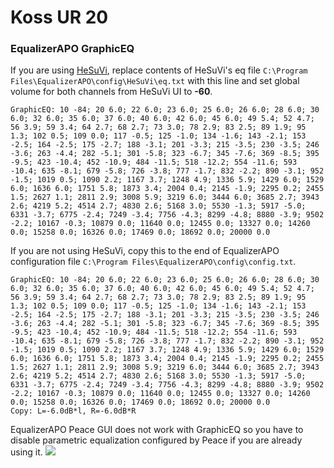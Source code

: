 # Koss UR 20
### EqualizerAPO GraphicEQ
If you are using [HeSuVi](https://sourceforge.net/projects/hesuvi/), replace contents of HeSuVi's eq file `C:\Program Files\EqualizerAPO\config\HeSuVi\eq.txt` with this line and set global volume for both channels from HeSuVi UI to **-60**.
```
GraphicEQ: 10 -84; 20 6.0; 22 6.0; 23 6.0; 25 6.0; 26 6.0; 28 6.0; 30 6.0; 32 6.0; 35 6.0; 37 6.0; 40 6.0; 42 6.0; 45 6.0; 49 5.4; 52 4.7; 56 3.9; 59 3.4; 64 2.7; 68 2.7; 73 3.0; 78 2.9; 83 2.5; 89 1.9; 95 1.3; 102 0.5; 109 0.0; 117 -0.5; 125 -1.0; 134 -1.6; 143 -2.1; 153 -2.5; 164 -2.5; 175 -2.7; 188 -3.1; 201 -3.3; 215 -3.5; 230 -3.5; 246 -3.6; 263 -4.4; 282 -5.1; 301 -5.8; 323 -6.7; 345 -7.6; 369 -8.5; 395 -9.5; 423 -10.4; 452 -10.9; 484 -11.5; 518 -12.2; 554 -11.6; 593 -10.4; 635 -8.1; 679 -5.8; 726 -3.8; 777 -1.7; 832 -2.2; 890 -3.1; 952 -1.5; 1019 0.5; 1090 2.2; 1167 3.7; 1248 4.9; 1336 5.9; 1429 6.0; 1529 6.0; 1636 6.0; 1751 5.8; 1873 3.4; 2004 0.4; 2145 -1.9; 2295 0.2; 2455 1.5; 2627 1.1; 2811 2.9; 3008 5.9; 3219 6.0; 3444 6.0; 3685 2.7; 3943 2.6; 4219 5.2; 4514 2.7; 4830 2.6; 5168 3.0; 5530 -1.3; 5917 -5.0; 6331 -3.7; 6775 -2.4; 7249 -3.4; 7756 -4.3; 8299 -4.8; 8880 -3.9; 9502 -2.2; 10167 -0.3; 10879 0.0; 11640 0.0; 12455 0.0; 13327 0.0; 14260 0.0; 15258 0.0; 16326 0.0; 17469 0.0; 18692 0.0; 20000 0.0
```
If you are not using HeSuVi, copy this to the end of EqualizerAPO configuration file `C:\Program Files\EqualizerAPO\config\config.txt`.
```
GraphicEQ: 10 -84; 20 6.0; 22 6.0; 23 6.0; 25 6.0; 26 6.0; 28 6.0; 30 6.0; 32 6.0; 35 6.0; 37 6.0; 40 6.0; 42 6.0; 45 6.0; 49 5.4; 52 4.7; 56 3.9; 59 3.4; 64 2.7; 68 2.7; 73 3.0; 78 2.9; 83 2.5; 89 1.9; 95 1.3; 102 0.5; 109 0.0; 117 -0.5; 125 -1.0; 134 -1.6; 143 -2.1; 153 -2.5; 164 -2.5; 175 -2.7; 188 -3.1; 201 -3.3; 215 -3.5; 230 -3.5; 246 -3.6; 263 -4.4; 282 -5.1; 301 -5.8; 323 -6.7; 345 -7.6; 369 -8.5; 395 -9.5; 423 -10.4; 452 -10.9; 484 -11.5; 518 -12.2; 554 -11.6; 593 -10.4; 635 -8.1; 679 -5.8; 726 -3.8; 777 -1.7; 832 -2.2; 890 -3.1; 952 -1.5; 1019 0.5; 1090 2.2; 1167 3.7; 1248 4.9; 1336 5.9; 1429 6.0; 1529 6.0; 1636 6.0; 1751 5.8; 1873 3.4; 2004 0.4; 2145 -1.9; 2295 0.2; 2455 1.5; 2627 1.1; 2811 2.9; 3008 5.9; 3219 6.0; 3444 6.0; 3685 2.7; 3943 2.6; 4219 5.2; 4514 2.7; 4830 2.6; 5168 3.0; 5530 -1.3; 5917 -5.0; 6331 -3.7; 6775 -2.4; 7249 -3.4; 7756 -4.3; 8299 -4.8; 8880 -3.9; 9502 -2.2; 10167 -0.3; 10879 0.0; 11640 0.0; 12455 0.0; 13327 0.0; 14260 0.0; 15258 0.0; 16326 0.0; 17469 0.0; 18692 0.0; 20000 0.0
Copy: L=-6.0dB*l, R=-6.0dB*R
```
EqualizerAPO Peace GUI does not work with GraphicEQ so you have to disable parametric equalization configured by Peace if you are already using it.
![](https://raw.githubusercontent.com/jaakkopasanen/AutoEq/master/results/Innerfidelity%202017/headphoncecom/onear/Koss%20UR%2020/Koss%20UR%2020.png)
